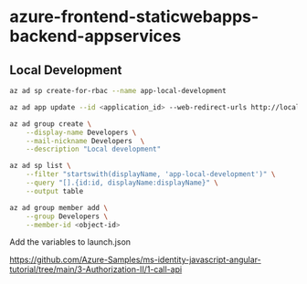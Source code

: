 # azure-frontend-staticwebapps-backend-appservices

## Local Development

```sh
az ad sp create-for-rbac --name app-local-development

az ad app update --id <application_id> --web-redirect-urls http://localhost:5053/.auth/login/aad/callback  --enable-id-token-issuance

az ad group create \
    --display-name Developers \
    --mail-nickname Developers  \
    --description "Local development"

az ad sp list \
    --filter "startswith(displayName, 'app-local-development')" \
    --query "[].{id:id, displayName:displayName}" \
    --output table

az ad group member add \
    --group Developers \
    --member-id <object-id>
```


Add the variables to launch.json



https://github.com/Azure-Samples/ms-identity-javascript-angular-tutorial/tree/main/3-Authorization-II/1-call-api